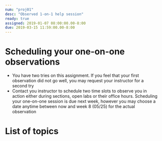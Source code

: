 ```yaml
---
num: "proj01"
desc: "Observed 1-on-1 help session"
ready: true 
assigned: 2019-01-07 08:00:00.00-8:00
due: 2019-03-15 11:59:00.00-8:00
---
```


# Scheduling your one-on-one observations
* You have two tries on this assignment. If you feel that your first observation did not go well, you may request your instructor for a second try
* Contact you instructor to schedule two time slots to observe you in action either during sections, open labs or their office hours. Scheduling your one-on-one session is due next week, however you may choose a date anytime between now and week 8 (05/25) for the actual observation


# List of topics


